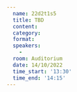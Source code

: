 ```yaml
---
  name: 22d2t1s5
  title: TBD
  content:
  category: 
  format: 
  speakers: 
    - 
  room: Auditorium
  date: 14/10/2022
  time_start: '13:30'
  time_end: '14:15'
---
```

